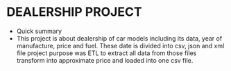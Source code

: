 # DEALERSHIP PROJECT #
* Quick summary
* This project is about dealership of car models including its data,
year of manufacture, price and fuel. These date is divided into csv, json and xml file
project purpose was ETL to extract all data from those files transform into approximate price and
loaded into one csv file.